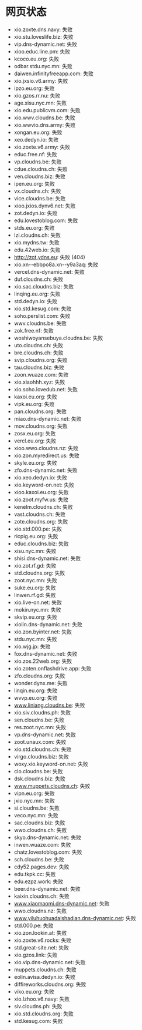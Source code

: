 # 网页状态
- xio.zoxte.dns.navy: 失败
- xio.stu.loveslife.biz: 失败
- vip.dns-dynamic.net: 失败
- xioo.educ.line.pm: 失败
- kcoco.eu.org: 失败
- odbar.stdu.nyc.mn: 失败
- daiwen.infinityfreeapp.com: 失败
- xio.jxsio.v6.army: 失败
- ipzo.eu.org: 失败
- xio.gzos.rr.nu: 失败
- age.xisu.nyc.mn: 失败
- xio.edu.publicvm.com: 失败
- xio.wwv.cloudns.be: 失败
- xio.wwvio.dns.army: 失败
- xongan.eu.org: 失败
- xeo.dedyn.io: 失败
- xio.zoxte.v6.army: 失败
- educ.free.nf: 失败
- vp.cloudns.be: 失败
- cdue.cloudns.ch: 失败
- ven.cloudns.biz: 失败
- ipen.eu.org: 失败
- vx.cloudns.ch: 失败
- vice.cloudns.be: 失败
- xioo.jxios.dynv6.net: 失败
- zot.dedyn.io: 失败
- edu.lovestoblog.com: 失败
- stds.eu.org: 失败
- lzi.cloudns.ch: 失败
- xio.mydns.tw: 失败
- edu.42web.io: 失败
- http://zot.ydns.eu: 失败 (404)
- xio.xn--ebbpo8a.xn--y9a3aq: 失败
- vercel.dns-dynamic.net: 失败
- duf.cloudns.ch: 失败
- xio.sac.cloudns.biz: 失败
- linqing.eu.org: 失败
- std.dedyn.io: 失败
- xio.std.kesug.com: 失败
- soho.perslist.com: 失败
- wwv.cloudns.be: 失败
- zok.free.nf: 失败
- woshiwoyansebuya.cloudns.be: 失败
- uto.cloudns.ch: 失败
- bre.cloudns.ch: 失败
- svip.cloudns.org: 失败
- tau.cloudns.biz: 失败
- zoon.wuaze.com: 失败
- xio.xiaohhh.xyz: 失败
- xio.soho.lovedub.net: 失败
- kaxoi.eu.org: 失败
- vipk.eu.org: 失败
- pan.cloudns.org: 失败
- miao.dns-dynamic.net: 失败
- mov.cloudns.org: 失败
- zosx.eu.org: 失败
- vercl.eu.org: 失败
- xioo.wwo.cloudns.nz: 失败
- xio.zon.myredirect.us: 失败
- skyle.eu.org: 失败
- zfo.dns-dynamic.net: 失败
- xio.xeo.dedyn.io: 失败
- xio.keyword-on.net: 失败
- xioo.kaxoi.eu.org: 失败
- xio.zoot.myfw.us: 失败
- kenelm.cloudns.ch: 失败
- vast.cloudns.ch: 失败
- zote.cloudns.org: 失败
- xio.std.000.pe: 失败
- ricpig.eu.org: 失败
- educ.cloudns.biz: 失败
- xisu.nyc.mn: 失败
- shisi.dns-dynamic.net: 失败
- xio.zot.rf.gd: 失败
- std.cloudns.org: 失败
- zoot.nyc.mn: 失败
- suke.eu.org: 失败
- linwen.rf.gd: 失败
- xio.live-on.net: 失败
- mokin.nyc.mn: 失败
- skvip.eu.org: 失败
- xiolin.dns-dynamic.net: 失败
- xio.zon.byinter.net: 失败
- stdu.nyc.mn: 失败
- xio.wjg.jp: 失败
- fox.dns-dynamic.net: 失败
- xio.zos.22web.org: 失败
- xio.zoten.onflashdrive.app: 失败
- zfo.cloudns.org: 失败
- wonder.dynx.me: 失败
- linqin.eu.org: 失败
- wvvp.eu.org: 失败
- www.liniang.cloudns.be: 失败
- xio.siv.cloudns.ph: 失败
- sen.cloudns.be: 失败
- res.zoot.nyc.mn: 失败
- vp.dns-dynamic.net: 失败
- zoot.unaux.com: 失败
- xio.std.cloudns.ch: 失败
- virgo.cloudns.biz: 失败
- woxy.xio.keyword-on.net: 失败
- clo.cloudns.be: 失败
- dsk.cloudns.biz: 失败
- www.muppets.cloudns.ch: 失败
- vipn.eu.org: 失败
- jxio.nyc.mn: 失败
- si.cloudns.be: 失败
- veco.nyc.mn: 失败
- sac.cloudns.biz: 失败
- wwo.cloudns.ch: 失败
- skyo.dns-dynamic.net: 失败
- inwen.wuaze.com: 失败
- chatz.lovestoblog.com: 失败
- sch.cloudns.be: 失败
- cdy52.pages.dev: 失败
- edu.tkpk.cc: 失败
- edu.ezpz.work: 失败
- beer.dns-dynamic.net: 失败
- kaixin.cloudns.ch: 失败
- www.xiaomaomi.dns-dynamic.net: 失败
- wwo.cloudns.nz: 失败
- www.yiluhuohuadaishadian.dns-dynamic.net: 失败
- std.000.pe: 失败
- xio.zon.lookin.at: 失败
- xio.zoxte.v6.rocks: 失败
- std.great-site.net: 失败
- xio.gzos.link: 失败
- xio.vip.dns-dynamic.net: 失败
- muppets.cloudns.ch: 失败
- eolin.avisa.dedyn.io: 失败
- diffireworks.cloudns.org: 失败
- viko.eu.org: 失败
- xio.lzhoo.v6.navy: 失败
- siv.cloudns.ph: 失败
- xio.std.cloudns.org: 失败
- std.kesug.com: 失败
